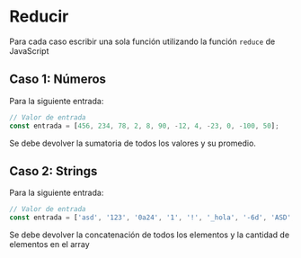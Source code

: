 # Reducir

Para cada caso escribir una sola función utilizando la función `reduce` de JavaScript

## Caso 1: Números
Para la siguiente entrada:
```js
// Valor de entrada
const entrada = [456, 234, 78, 2, 8, 90, -12, 4, -23, 0, -100, 50];
```
Se debe devolver la sumatoria de todos los valores y su promedio.

## Caso 2: Strings
Para la siguiente entrada:
```js
// Valor de entrada
const entrada = ['asd', '123', '0a24', '1', '!', '_hola', '-6d', 'ASD', "??"];
```
Se debe devolver la concatenación de todos los elementos y la cantidad de elementos en el array